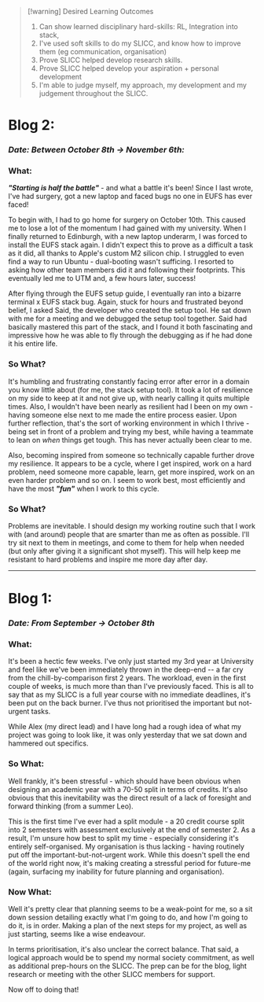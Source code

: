> [!warning] Desired Learning Outcomes
> 1. Can show learned disciplinary hard-skills: RL, Integration into stack, 
> 2. I've used soft skills to do my SLICC, and know how to improve them (eg communication, organisation)
> 4. Prove SLICC helped develop research skills.
> 5. Prove SLICC helped develop your aspiration + personal development
> 6. I'm able to judge myself, my approach, my development and my judgement throughout the SLICC. 

# Blog 2:
### ***Date: Between October 8th -> November 6th:***
### What:
***"Starting is half the battle"*** - and what a battle it's been! Since I last wrote, I've had surgery, got a new laptop and faced bugs no one in EUFS has ever faced!

To begin with, I had to go home for surgery on October 10th. This caused me to lose a lot of the momentum I had gained with my university. When I finally returned to Edinburgh, with a new laptop underarm, I was forced to install the EUFS stack again. I didn't expect this to prove as a difficult a task as it did, all thanks to Apple's custom M2 silicon chip. I struggled to even find a way to run Ubuntu - dual-booting wasn't sufficing. I resorted to asking how other team members did it and following their footprints. This eventually led me to UTM and, a few hours later, success! 

After flying through the EUFS setup guide, I eventually ran into a bizarre terminal x EUFS stack bug. Again, stuck for hours and frustrated beyond belief, I asked Said, the developer who created the setup tool. He sat down with me for a meeting and we debugged the setup tool together. Said had basically mastered this part of the stack, and I found it both fascinating and impressive how he was able to fly through the debugging as if he had done it his entire life.

### So What?
It's humbling and frustrating constantly facing error after error in a domain you know little about (for me, the stack setup tool). It took a lot of resilience on my side to keep at it and not give up, with nearly calling it quits multiple times. Also, I wouldn't have been nearly as resilient had I been on my own - having someone else next to me made the entire process easier. Upon further reflection, that's the sort of working environment in which I thrive - being set in front of a problem and trying my best, while having a teammate to lean on *when* things get tough. This has never actually been clear to me.

Also, becoming inspired from someone so technically capable further drove my resilience. It appears to be a cycle, where I get inspired, work on a hard problem, need someone more capable, learn, get more inspired, work on an even harder problem and so on. I seem to work best, most efficiently and have the most ***"fun"*** when I work to this cycle. 

### So What?
Problems are inevitable. I should design my working routine such that I work with (and around) people that are smarter than me as often as possible. I'll try sit next to them in meetings, and come to them for help when needed (but only after giving it a significant shot myself). This will help keep me resistant to hard problems and inspire me more day after day. 







--- 
# Blog 1:
### ***Date: From September -> October 8th***

### What: 
It's been a hectic few weeks. I've only just started my 3rd year at University and feel like we've been immediately thrown in the deep-end -- a far cry from the chill-by-comparison first 2 years. The workload, even in the first couple of weeks, is much more than than I've previously faced. This is all to say that as my SLICC is a full year course with no immediate deadlines, it's been put on the back burner. I've thus not prioritised the important but not-urgent tasks. 

While Alex (my direct lead) and I have long had a rough idea of what my project was going to look like, it was only yesterday that we sat down and hammered out specifics. 

### So What:
Well frankly, it's been stressful - which should have been obvious when designing an academic year with a 70-50 split in terms of credits. It's also obvious that this inevitability was the direct result of a lack of foresight and forward thinking (from a summer Leo). 

This is the first time I've ever had a split module - a 20 credit course split into 2 semesters with assessment exclusively at the end of semester 2. As a result, I'm unsure how best to split my time - especially considering it's entirely self-organised. My organisation is thus lacking - having routinely put off the important-but-not-urgent work. While this doesn't spell the end of the world right now, it's making creating a stressful period for future-me (again, surfacing my inability for future planning and organisation). 

### Now What:
Well it's pretty clear that planning seems to be a weak-point for me, so a sit down session detailing exactly what I'm going to do, and how I'm going to do it, is in order.  Making a plan of the next steps for my project, as well as just starting, seems like a wise endeavour. 

In terms prioritisation, it's also unclear the correct balance. That said, a logical approach would be to spend my normal society commitment, as well as additional prep-hours on the SLICC. The prep can be for the blog, light research or meeting with the other SLICC members for support. 

Now off to doing that!
 

